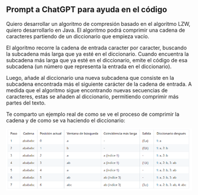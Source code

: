 ## Prompt a ChatGPT para ayuda en el código
Quiero desarrollar un algoritmo de compresión basado en el algoritmo LZW, quiero desarrollarlo en Java. El algoritmo podrá comprimir una cadena de caracteres partiendo de un diccionario que empieza vacío.

El algoritmo recorre la cadena de entrada caracter por caracter, buscando la subcadena más larga que ya esté en el diccionario.
Cuando encuentra la subcadena más larga que ya esté en el diccionario, emite el código de esa subcadena (un número que representa la entrada en el diccionario).

Luego, añade al diccionario una nueva subcadena que consiste en la subcadena encontrada más el siguiente carácter de la cadena de entrada.
A medida que el algoritmo sigue encontrando nuevas secuencias de caracteres, estas se añaden al diccionario, permitiendo comprimir más partes del texto.

Te comparto un ejemplo real de como se ve el proceso de comprimir la cadena y de como se va haciendo el diccionario:

![Ejemplo-comprimir](image.png)